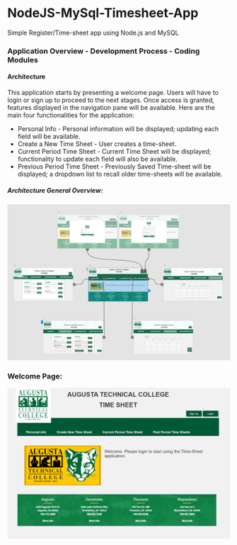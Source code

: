 # NodeJS-MySql-Timesheet-App
Simple Register/Time-sheet app using Node.js and MySQL


### Application Overview - Development Process - Coding Modules
 
#### Architecture
This application starts by presenting a welcome page. Users will have to login or sign up to proceed to the next stages. Once access is granted,  features displayed in the navigation pane will be available. 
Here are the main four functionalities for the application:
- Personal Info - Personal information will be displayed; updating each field will be available.
- Create a New Time Sheet - User creates a time-sheet.
- Current Period Time Sheet - Current Time Sheet will be displayed; functionality to update each field will also be available.
- Previous Period Time Sheet - Previously Saved Time-sheet will be displayed; a dropdown list to recall older time-sheets will be available.

##### Architecture General Overview:
![General Overview](/Images/screenArch1.png)

### Welcome Page:
![Welcome Page](/Images/screen1.png)

